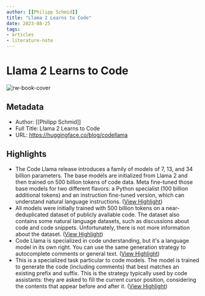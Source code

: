 ```yaml
---
author: [[Philipp Schmid]]
title: "Llama 2 Learns to Code"
date: 2023-08-25
tags: 
- articles
- literature-note
---
```

# Llama 2 Learns to Code

![rw-book-cover](https://huggingface.co/blog/assets/160_codellama/thumbnail.jpg)

## Metadata
- Author: [[Philipp Schmid]]
- Full Title: Llama 2 Learns to Code
- URL: https://huggingface.co/blog/codellama

## Highlights
- The Code Llama release introduces a family of models of 7, 13, and 34 billion parameters. The base models are initialized from Llama 2 and then trained on 500 billion tokens of code data. Meta fine-tuned those base models for two different flavors: a Python specialist (100 billion additional tokens) and an instruction fine-tuned version, which can understand natural language instructions. ([View Highlight](https://read.readwise.io/read/01h8q5jxfghq1xtkdxxgw5rr9d))
- All models were initially trained with 500 billion tokens on a near-deduplicated dataset of publicly available code. The dataset also contains some natural language datasets, such as discussions about code and code snippets. Unfortunately, there is not more information about the dataset. ([View Highlight](https://read.readwise.io/read/01h8q5m9gr9ebng2rck6jakqsz))
- Code Llama is specialized in code understanding, but it's a language model in its own right. You can use the same generation strategy to autocomplete comments or general text. ([View Highlight](https://read.readwise.io/read/01h8q5nrdndamgbtmcbmvh925j))
- This is a specialized task particular to code models. The model is trained to generate the code (including comments) that best matches an existing prefix and suffix. This is the strategy typically used by code assistants: they are asked to fill the current cursor position, considering the contents that appear before and after it. ([View Highlight](https://read.readwise.io/read/01h8q5p2w8gdjb9cpj8h3y15wj))
